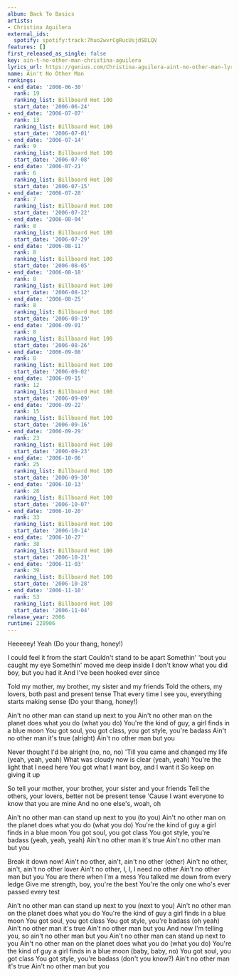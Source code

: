 ```yaml
---
album: Back To Basics
artists:
- Christina Aguilera
external_ids:
  spotify: spotify:track:7huo2wvrCgRucUsjdSDLQV
features: []
first_released_as_single: false
key: ain-t-no-other-man-christina-aguilera
lyrics_url: https://genius.com/Christina-aguilera-aint-no-other-man-lyrics
name: Ain't No Other Man
rankings:
- end_date: '2006-06-30'
  rank: 19
  ranking_list: Billboard Hot 100
  start_date: '2006-06-24'
- end_date: '2006-07-07'
  rank: 13
  ranking_list: Billboard Hot 100
  start_date: '2006-07-01'
- end_date: '2006-07-14'
  rank: 9
  ranking_list: Billboard Hot 100
  start_date: '2006-07-08'
- end_date: '2006-07-21'
  rank: 6
  ranking_list: Billboard Hot 100
  start_date: '2006-07-15'
- end_date: '2006-07-28'
  rank: 7
  ranking_list: Billboard Hot 100
  start_date: '2006-07-22'
- end_date: '2006-08-04'
  rank: 8
  ranking_list: Billboard Hot 100
  start_date: '2006-07-29'
- end_date: '2006-08-11'
  rank: 8
  ranking_list: Billboard Hot 100
  start_date: '2006-08-05'
- end_date: '2006-08-18'
  rank: 8
  ranking_list: Billboard Hot 100
  start_date: '2006-08-12'
- end_date: '2006-08-25'
  rank: 8
  ranking_list: Billboard Hot 100
  start_date: '2006-08-19'
- end_date: '2006-09-01'
  rank: 8
  ranking_list: Billboard Hot 100
  start_date: '2006-08-26'
- end_date: '2006-09-08'
  rank: 8
  ranking_list: Billboard Hot 100
  start_date: '2006-09-02'
- end_date: '2006-09-15'
  rank: 12
  ranking_list: Billboard Hot 100
  start_date: '2006-09-09'
- end_date: '2006-09-22'
  rank: 15
  ranking_list: Billboard Hot 100
  start_date: '2006-09-16'
- end_date: '2006-09-29'
  rank: 23
  ranking_list: Billboard Hot 100
  start_date: '2006-09-23'
- end_date: '2006-10-06'
  rank: 25
  ranking_list: Billboard Hot 100
  start_date: '2006-09-30'
- end_date: '2006-10-13'
  rank: 28
  ranking_list: Billboard Hot 100
  start_date: '2006-10-07'
- end_date: '2006-10-20'
  rank: 33
  ranking_list: Billboard Hot 100
  start_date: '2006-10-14'
- end_date: '2006-10-27'
  rank: 38
  ranking_list: Billboard Hot 100
  start_date: '2006-10-21'
- end_date: '2006-11-03'
  rank: 39
  ranking_list: Billboard Hot 100
  start_date: '2006-10-28'
- end_date: '2006-11-10'
  rank: 53
  ranking_list: Billboard Hot 100
  start_date: '2006-11-04'
release_year: 2006
runtime: 228906
---
```

Heeeeey! Yeah
(Do your thang, honey!)


I could feel it from the start
Couldn't stand to be apart
Somethin' 'bout you caught my eye
Somethin' moved me deep inside
I don't know what you did boy, but you had it
And I've been hooked ever since


Told my mother, my brother, my sister and my friends
Told the others, my lovers, both past and present tense
That every time I see you, everything starts making sense
(Do your thang, honey!)


Ain't no other man can stand up next to you
Ain't no other man on the planet does what you do (what you do)
You're the kind of guy, a girl finds in a blue moon
You got soul, you got class, you got style, you're badass
Ain't no other man it's true (alright)
Ain't no other man but you


Never thought I'd be alright (no, no, no)
'Till you came and changed my life (yeah, yeah, yeah)
What was cloudy now is clear (yeah, yeah)
You're the light that I need here
You got what I want boy, and I want it
So keep on giving it up


So tell your mother, your brother, your sister and your friends
Tell the others, your lovers, better not be present tense
'Cause I want everyone to know that you are mine
And no one else's, woah, oh


Ain't no other man can stand up next to you (to you)
Ain't no other man on the planet does what you do (what you do)
You're the kind of guy a girl finds in a blue moon
You got soul, you got class
You got style, you're badass (yeah, yeah, yeah)
Ain't no other man it's true
Ain't no other man but you


Break it down now!
Ain't no other, ain't, ain't no other (other)
Ain't no other, ain't, ain't no other lover
Ain't no other, I, I, I need no other
Ain't no other man but you
You are there when I'm a mess
You talked me down from every ledge
Give me strength, boy, you're the best
You're the only one who's ever passed every test


Ain't no other man can stand up next to you (next to you)
Ain't no other man on the planet does what you do
You're the kind of guy a girl finds in a blue moon
You got soul, you got class
You got style, you're badass (oh yeah)
Ain't no other man it's true
Ain't no other man but you
And now I'm telling you, so ain't no other man but you
Ain't no other man can stand up next to you
Ain't no other man on the planet does what you do (what you do)
You're the kind of guy a girl finds in a blue moon (baby, baby, no)
You got soul, you got class
You got style, you're badass (don't you know?)
Ain't no other man it's true
Ain't no other man but you
